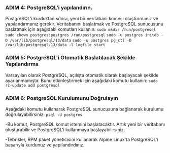 ### ADIM 4: PostgreSQL'i yapılandırın.
PostgreSQL'i kurduktan sonra, yeni bir veritabanı kümesi oluşturmanız ve yapılandırmanız gerekir. Veritabanını başlatmak ve PostgreSQL sunucusunu başlatmak için aşağıdaki komutları kullanın:
```sudo mkdir /run/postgresql```
```sudo chown postgres:postgres /run/postgresql```
```sudo -u postgres initdb -D /var/lib/postgresql/13/data```
```sudo -u postgres pg_ctl -D /var/lib/postgresql/13/data -l logfile start```


### ADIM 5: PostgreSQL'i Otomatik Başlatılacak Şekilde Yapılandırma
Varsayılan olarak PostgreSQL, açılışta otomatik olarak başlayacak şekilde ayarlanmamıştır. Bunu etkinleştirmek için aşağıdaki komutu kullanın:
```sudo rc-update add postgresql```

### ADIM 6: PostgreSQL Kurulumunu Doğrulayın
Aşağıdaki komutu kullanarak PostgreSQL sunucusuna bağlanarak kurulumu doğrulayabilirsiniz:
```psql -U postgres```

-Bu komut, PostgreSQL komut istemini başlatacaktır. Artık yeni bir veritabanı oluşturabilir ve PostgreSQL'i kullanmaya başlayabilirsiniz.

-Tebrikler, RPM paket yöneticisini kullanarak Alpine Linux'ta PostgreSQL'i başarıyla kurdunuz ve yapılandırdınız.